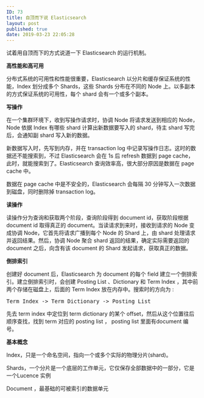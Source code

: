 ```yaml
---
ID: 73
title: 自顶而下说 Elasticsearch
layout: post
published: true
date: 2019-03-23 22:05:28
---
```

<!-- wp:paragraph -->
<p>试着用自顶而下的方式说道一下 Elasticsearch 的运行机制。</p>
<!-- /wp:paragraph -->

<!-- wp:paragraph -->
<p><strong>高性能和高可用</strong></p>
<!-- /wp:paragraph -->

<!-- wp:paragraph -->
<p>分布式系统的可用性和性能很重要，Elasticsearch 以分片和缓存保证系统的性能，Index 划分成多个 Shards，这些 Shards 分布在不同的 Node 上。以多副本的方式保证系统的可用性，每个 shard 会有一个或多个副本。</p>
<!-- /wp:paragraph -->

<!-- wp:paragraph -->
<p><strong>写操作</strong></p>
<!-- /wp:paragraph -->

<!-- wp:paragraph -->
<p>在一个集群环境下，收到写操作请求时，协调 Node 将请求发送到相应的 Node，Node 依据 Index 有哪些 shard 计算出新数据要写入的 shard，待主 shard 写完后，会通知副 shard 写入新的数据。</p>
<!-- /wp:paragraph -->

<!-- wp:paragraph -->
<p>新数据写入时，先写到内存，并在 transaction log 中记录写操作日志。这时的数据还不能搜索到，不过 Elasticsearch 会在 1s 后 refresh 数据到 page cache，此时，就能搜索到了。Elasticsearch 查询效率高，很大部分原因是数据在 page cache 中。</p>
<!-- /wp:paragraph -->

<!-- wp:paragraph -->
<p>数据在 page cache 中是不安全的，Elasticsearch 会每隔 30 分钟写入一次数据到磁盘，同时删除掉 transaction log。</p>
<!-- /wp:paragraph -->

<!-- wp:paragraph -->
<p><strong>读操作</strong></p>
<!-- /wp:paragraph -->

<!-- wp:paragraph -->
<p>读操作分为查询和获取两个阶段，查询阶段得到 document id，获取阶段根据 document id 取得真正的 document。当读请求到来时，接收到请求的 Node 变成协调 Node，它首先将请求广播到每个 Node 的 Shard 上，由 shard 处理请求并返回结果。然后，协调 Node 聚合 shard 返回的结果，确定实际需要返回的 document 之后，向含有该 document 的 Shard 发起请求，获取真正的数据。</p>
<!-- /wp:paragraph -->

<!-- wp:paragraph -->
<p><strong>倒排索引</strong></p>
<!-- /wp:paragraph -->

<!-- wp:paragraph -->
<p>创建好 document 后，Elasticsearch 为 document 的每个 field 建立一个倒排索引。建立倒排索引时，会创建 Posting List 、Dictionary 和 Term Index ，其中前两个存储在磁盘上，后面的 Term Index 放在内存中。搜索时的方向为 :</p>
<!-- /wp:paragraph -->

<!-- wp:preformatted -->
<pre class="wp-block-preformatted">Term Index -&gt; Term Dictionary -&gt; Posting List</pre>
<!-- /wp:preformatted -->

<!-- wp:paragraph -->
<p>先去 term index 中定位到 term dictionary 的某个 offset，然后从这个位置往后顺序查找，找到 term 对应的 posting list ， posting list 里面有document 编号。</p>
<!-- /wp:paragraph -->

<!-- wp:paragraph -->
<p><strong>基本概念</strong></p>
<!-- /wp:paragraph -->

<!-- wp:paragraph -->
<p>Index，只是一个命名空间，指向一个或多个实际的物理分片(shard)。</p>
<!-- /wp:paragraph -->

<!-- wp:paragraph -->
<p>Shards，一个分片是一个底层的工作单元，它仅保存全部数据中的一部分，它是一个Lucence 实例 </p>
<!-- /wp:paragraph -->

<!-- wp:paragraph -->
<p>Document ，最基础的可被索引的数据单元</p>
<!-- /wp:paragraph -->
